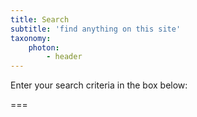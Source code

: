 ```yaml
---
title: Search
subtitle: 'find anything on this site'
taxonomy:
    photon:
        - header
---
```


Enter your search criteria in the box below:

===
